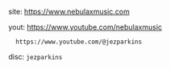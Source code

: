 site: https://www.nebulaxmusic.com

yout: https://www.youtube.com/nebulaxmusic

      https://www.youtube.com/@jezparkins

disc: `jezparkins`

